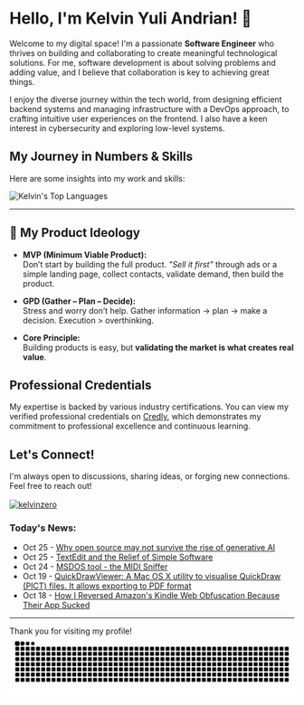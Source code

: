 # Hello, I'm Kelvin Yuli Andrian! 👋

Welcome to my digital space! I'm a passionate **Software Engineer** who thrives on building and collaborating to create meaningful technological solutions. For me, software development is about solving problems and adding value, and I believe that collaboration is key to achieving great things.

I enjoy the diverse journey within the tech world, from designing efficient backend systems and managing infrastructure with a DevOps approach, to crafting intuitive user experiences on the frontend. I also have a keen interest in cybersecurity and exploring low-level systems.

## My Journey in Numbers & Skills

Here are some insights into my work and skills:

<p>
  <img src="https://github-readme-stats.vercel.app/api/top-langs/?username=kelvinzer0&layout=compact&theme=radical" alt="Kelvin's Top Languages" />
</p>

---

## 🚀 My Product Ideology

- **MVP (Minimum Viable Product):**  
  Don’t start by building the full product. *"Sell it first"* through ads or a simple landing page, collect contacts, validate demand, then build the product.

- **GPD (Gather – Plan – Decide):**  
  Stress and worry don’t help. Gather information → plan → make a decision. Execution > overthinking.

- **Core Principle:**  
  Building products is easy, but **validating the market is what creates real value**.

## Professional Credentials

My expertise is backed by various industry certifications. You can view my verified professional credentials on [Credly](https://www.credly.com/users/kelvin-yuli-andrian/badges), which demonstrates my commitment to professional excellence and continuous learning.

## Let's Connect!

I'm always open to discussions, sharing ideas, or forging new connections. Feel free to reach out!

<p align="left">
    <a href="https://linkedin.com/in/kelvinzero" target="blank"><img align="center" src="https://cdn.jsdelivr.net/npm/simple-icons@3.0.1/icons/linkedin.svg" alt="kelvinzero" height="30" width="40" /></a>
</p>

### Today's News:

<!-- feed start -->
- Oct 25 - [Why open source may not survive the rise of generative AI](https://www.zdnet.com/article/why-open-source-may-not-survive-the-rise-of-generative-ai/)
- Oct 25 - [TextEdit and the Relief of Simple Software](https://www.newyorker.com/culture/infinite-scroll/textedit-and-the-relief-of-simple-software)
- Oct 24 - [MSDOS tool - the MIDI Sniffer](https://www.youtube.com/watch?v=9_MNY7hs1qg)
- Oct 19 - [QuickDrawViewer: A Mac OS X utility to visualise QuickDraw (PICT) files. It allows exporting to PDF format](https://github.com/wiesmann/QuickDrawViewer/)
- Oct 18 - [How I Reversed Amazon's Kindle Web Obfuscation Because Their App Sucked](https://blog.pixelmelt.dev/kindle-web-drm/)
<!-- feed end -->

---

Thank you for visiting my profile!
![snake gif](https://github.com/kelvinzer0/kelvinzer0/blob/output/github-contribution-grid-snake.svg)

